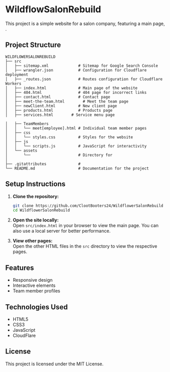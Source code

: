 # WildflowSalonRebuild

This project is a simple website for a salon company, featuring a main page, .

## Project Structure

```
WILDFLOWERSALONREBUILD
├── src
│   ├── sitemap.xml             # Sitemap for Google Search Console
│   ├── wrangler.json           # Configuration for Cloudflare deployment
│   ├── _routes.json            # Routes configuration for Cloudflare Workers
│   ├── index.html              # Main page of the website
│   ├── 404.html                # 404 page for incorrect links
│   ├── contact.html            # Contact page
│   ├── meet-the-team.html        # Meet the team page
│   ├── newClient.html          # New client page
│   ├── products.html           # Products page
│   ├── services.html        # Service menu page

│   ├── TeamMembers
│   │   └── meet[employee].html # Individual team member pages
│   ├── css
│   │   └── styles.css          # Styles for the website
│   ├── js
│   │   └── scripts.js          # JavaScript for interactivity
│   └── assets
│       └──                     # Directory for
│
├── .gitattributes              # 
└── README.md                   # Documentation for the project
```

## Setup Instructions

1. **Clone the repository:**
   ```sh
   git clone https://github.com/ClootBooters24/WildflowerSalonRebuild
   cd WildflowerSalonRebuild
   ```
2. **Open the site locally:**  
   Open `src/index.html` in your browser to view the main page.
   You can also use a local server for better performance.

3. **View other pages:**  
   Open the other HTML files in the `src` directory to view the respective pages.

## Features

- Responsive design
- Interactive elements
- Team member profiles

## Technologies Used

- HTML5
- CSS3
- JavaScript
- CloudFlare

## License

This project is licensed under the MIT License.